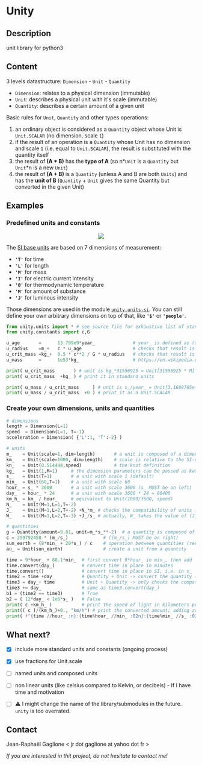 # Unity

## Description

unit library for python3

## Content

3 levels datastructure: ``Dimension`` - ``Unit`` - ``Quantity``
- `Dimension`: relates to a physical dimension (immutable)
- `Unit`: describes a physical unit with it's scale (immutable)
- `Quantity`: describes a certain amount of a given unit

Basic rules for `Unit`, `Quantity` and other types operations:
1. an ordinary object is considered as a `Quantity` object whose Unit is `Unit.SCALAR` (no dimension, scale `1`)
2. if the result of an operation is a `Quantity` whose Unit has no dimension and scale `1` (i.e. equal to `Unit.SCALAR`), the result is substituted with the quantity itself
3. the result of **(A \* B)** has the **type of A** (so n\*`Unit` is a `Quantity` but `Unit`\*n is a new `Unit`)
4. the result of **(A \+ B)** is a `Quantity` (unless A and B are both `Units`) and has the **unit of B** (`Quantity` + `Unit` gives the same Quantity but converted in the given Unit)


## Examples

### Predefined units and constants

<p align="center">
<img src="https://upload.wikimedia.org/wikipedia/commons/thumb/3/38/SI_base_units.svg/256px-SI_base_units.svg.png">
</p>

The [SI base units](https://en.wikipedia.org/wiki/SI_base_unit) are based on 7 dimensions of measurement:

- **`'T'`** for time
- **`'L'`** for length
- **`'M'`** for mass
- **`'I'`** for electric current intensity
- **`'Θ'`** for thermodynamic temperature
- **`'M'`** for amount of substance
- **`'J'`** for luminous intensity

Those dimensions are used in the module [`unity.units.si`](units/si.py).
You can still define your own arbitrary dimensions on top of that, like **`'$'`** or **`'people'`**.

```py
from unity.units import * # see source file for exhaustive list of standard units
from unity.constants import c,G

u_age       =      13.799e9*year_              # year_ is defined as (s_*31556925)
u_radius    =m_+   c * u_age                   # checks that result is a length, unit will still be (m_*year_/s_) = (m_*31556925)
u_crit_mass =kg_+  0.5 * c**2 / G * u_radius   # checks that result is a mass
u_mass      =      1e53*kg_                    # https://en.wikipedia.org/wiki/Universe

print( u_crit_mass       ) # unit is kg_*31556925 = Unit[31556925 * M]
print( u_crit_mass  +kg_ ) # print it in standard units

print( u_mass / u_crit_mass     ) # unit is s_/year_ = Unit[3.1688765e-08 * 1]
print( u_mass / u_crit_mass  +0 ) # print it as a Unit.SCALAR
```

### Create your own dimensions, units and quantities

```py
# dimensions
length = Dimension(L=1)
speed  = Dimension(L=1, T=-1)
acceleration = Dimension( {'L':1, 'T':-2} )

# units
m_    = Unit(scale=1, dim=length)       # a unit is composed of a dimension and a scale
km_   = Unit(scale=1000, dim=length)    # scale is relative to the SI-unit
kn_   = Unit(0.514444,speed)            # the knot definition
kg_   = Unit(1,M=1)     # the dimension parameters can be passed as kwargs
s_    = Unit(T=1)       # a unit with scale 1 (default)
min_  = Unit(60,T=1)    # a unit with scale 60
hour_ = s_ * 3600       # a unit with scale 3600 (s_ MUST be on left)
day_  = hour_ * 24      # a unit with scale 3600 * 24 = 86400
km_h_ = km_ / hour_     # equivalent to Unit(1000/3600, speed)
N_    = Unit(M=1,L=1,T=-2)
J_    = Unit(M=1,L=2,T=-2) +N_*m_ # checks the compatibility of units (homogeneity)
W_    = Unit(M=1,L=2,T=-3) +J_/s_ # actually, W_ takes the value of (J_/s_), the last term

# quantities
g = Quantity(amount=9.81, unit=m_*s_**-2)  # a quantity is composed of a unit and an amount
c = 299792458 * (m_/s_)             # ((m_/s_) MUST be on right)
sun_earth = (8*min_ + 20*s_) / c    # operation between quantities (result is a distance)
au_ = Unit(sun_earth)               # create a unit from a quantity

time = 9*hour_ + 80.1*min_  # first convert 9*hour_ in min_, then add
time.convert(day_)          # convert time in place in minutes
time.convert()              # convert time in place in SI, i.e. in s_
time2 = time +day_          # Quantity + Unit -> convert the quantity (time2 in day_)
time3 = day_+ time          # Unit + Quantity -> only checks the compatibility (time3 still in s_)
time3 += day_               # same as time3.convert(day_)
b1 = (time2 == time3)       # True
b2 = ( 12*day_ < 1e6*s_ )   # False
print( c +km_h_ )           # print the speed of light in kilometers per hour
print(( c )/(km_h_)+0., "km/h") # print the converted amount; adding zero converts to Unit.SCALAR
print( f"{time //hour_ :n}:{time%hour_ //min_ :02n}:{time%min_ //s_ :02n}" ) # prints '10:20:06'
```


## What next?

- [x] include more standard units and constants (ongoing process)
- [x] use fractions for Unit.scale
- [ ] named units and composed units
- [ ] non linear units (like celsius compared to Kelvin, or decibels) - If I have time and motivation
- [ ] :warning: I might change the name of the library/submodules in the future. `unity` is too overrated.


## Contact

Jean-Raphaël Gaglione   < jr dot gaglione at yahoo dot fr >

_If you are interested in thit project, do not hesitate to contact me!_
